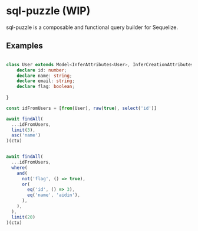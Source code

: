 # sql-puzzle (WIP)
sql-puzzle is a composable and functional query builder for Sequelize.

## Examples
```typescript

class User extends Model<InferAttributes<User>, InferCreationAttributes<User>> {
    declare id: number;
    declare name: string;
    declare email: string;
    declare flag: boolean;
  
}

const idFromUsers = [from(User), raw(true), select('id')]

await findAll(
  ...idFromUsers,
  limit(3),
  asc('name')
)(ctx)


await findAll(
  ...idFromUsers,
  where(
    and(
      not('flag', () => true),
      or(
        eq('id', () => 3),
        eq('name', 'aidin'),
      ),
    ),
  ),
  limit(20)
)(ctx)
```
